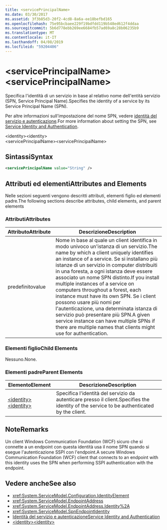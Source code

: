 ```yaml
---
title: <servicePrincipalName>
ms.date: 03/30/2017
ms.assetid: 3f3b85d3-20f2-4cd8-8a6a-ee18befbd165
ms.openlocfilehash: 75e95bcbaee229f19bdfdd119b548ed612f4ddaa
ms.sourcegitcommit: 5b6d778ebb269ee6684fb57ad69a8c28b06235b9
ms.translationtype: MT
ms.contentlocale: it-IT
ms.lasthandoff: 04/08/2019
ms.locfileid: "59204406"
---
```

# <a name="serviceprincipalname"></a><span data-ttu-id="8c3b8-101">\<servicePrincipalName></span><span class="sxs-lookup"><span data-stu-id="8c3b8-101">\<servicePrincipalName></span></span>
<span data-ttu-id="8c3b8-102">Specifica l'identità di un servizio in base al relativo nome dell'entità servizio (SPN, Service Principal Name).</span><span class="sxs-lookup"><span data-stu-id="8c3b8-102">Specifies the identity of a service by its Service Principal Name (SPN).</span></span>  
  
 <span data-ttu-id="8c3b8-103">Per altre informazioni sull'impostazione del nome SPN, vedere [identità del servizio e autenticazione](../../../../../docs/framework/wcf/feature-details/service-identity-and-authentication.md).</span><span class="sxs-lookup"><span data-stu-id="8c3b8-103">For more information about setting the SPN, see [Service Identity and Authentication](../../../../../docs/framework/wcf/feature-details/service-identity-and-authentication.md).</span></span>  
  
 <span data-ttu-id="8c3b8-104">\<identity></span><span class="sxs-lookup"><span data-stu-id="8c3b8-104">\<identity></span></span>  
<span data-ttu-id="8c3b8-105">\<servicePrincipalName></span><span class="sxs-lookup"><span data-stu-id="8c3b8-105">\<servicePrincipalName></span></span>  
  
## <a name="syntax"></a><span data-ttu-id="8c3b8-106">Sintassi</span><span class="sxs-lookup"><span data-stu-id="8c3b8-106">Syntax</span></span>  
  
```xml  
<servicePrincipalName value="String" />
```  
  
## <a name="attributes-and-elements"></a><span data-ttu-id="8c3b8-107">Attributi ed elementi</span><span class="sxs-lookup"><span data-stu-id="8c3b8-107">Attributes and Elements</span></span>  
 <span data-ttu-id="8c3b8-108">Nelle sezioni seguenti vengono descritti attributi, elementi figlio ed elementi padre.</span><span class="sxs-lookup"><span data-stu-id="8c3b8-108">The following sections describe attributes, child elements, and parent elements</span></span>  
  
### <a name="attributes"></a><span data-ttu-id="8c3b8-109">Attributi</span><span class="sxs-lookup"><span data-stu-id="8c3b8-109">Attributes</span></span>  
  
|<span data-ttu-id="8c3b8-110">Attributo</span><span class="sxs-lookup"><span data-stu-id="8c3b8-110">Attribute</span></span>|<span data-ttu-id="8c3b8-111">Descrizione</span><span class="sxs-lookup"><span data-stu-id="8c3b8-111">Description</span></span>|  
|---------------|-----------------|  
|<span data-ttu-id="8c3b8-112">predefinito</span><span class="sxs-lookup"><span data-stu-id="8c3b8-112">value</span></span>|<span data-ttu-id="8c3b8-113">Nome in base al quale un client identifica in modo univoco un'istanza di un servizio.</span><span class="sxs-lookup"><span data-stu-id="8c3b8-113">The name by which a client uniquely identifies an instance of a service.</span></span> <span data-ttu-id="8c3b8-114">Se si installano più istanze di un servizio in computer distribuiti in una foresta, a ogni istanza deve essere associato un nome SPN distinto.</span><span class="sxs-lookup"><span data-stu-id="8c3b8-114">If you install multiple instances of a service on computers throughout a forest, each instance must have its own SPN.</span></span> <span data-ttu-id="8c3b8-115">Se i client possono usare più nomi per l'autenticazione, una determinata istanza di servizio può presentare più SPN.</span><span class="sxs-lookup"><span data-stu-id="8c3b8-115">A given service instance can have multiple SPNs if there are multiple names that clients might use for authentication.</span></span>|  
  
### <a name="child-elements"></a><span data-ttu-id="8c3b8-116">Elementi figlio</span><span class="sxs-lookup"><span data-stu-id="8c3b8-116">Child Elements</span></span>  
 <span data-ttu-id="8c3b8-117">Nessuno.</span><span class="sxs-lookup"><span data-stu-id="8c3b8-117">None.</span></span>  
  
### <a name="parent-elements"></a><span data-ttu-id="8c3b8-118">Elementi padre</span><span class="sxs-lookup"><span data-stu-id="8c3b8-118">Parent Elements</span></span>  
  
|<span data-ttu-id="8c3b8-119">Elemento</span><span class="sxs-lookup"><span data-stu-id="8c3b8-119">Element</span></span>|<span data-ttu-id="8c3b8-120">Descrizione</span><span class="sxs-lookup"><span data-stu-id="8c3b8-120">Description</span></span>|  
|-------------|-----------------|  
|[<span data-ttu-id="8c3b8-121">\<identity></span><span class="sxs-lookup"><span data-stu-id="8c3b8-121">\<identity></span></span>](../../../../../docs/framework/configure-apps/file-schema/wcf/identity.md)|<span data-ttu-id="8c3b8-122">Specifica l'identità del servizio da autenticare presso il client.</span><span class="sxs-lookup"><span data-stu-id="8c3b8-122">Specifies the identity of the service to be authenticated by the client.</span></span>|  
  
## <a name="remarks"></a><span data-ttu-id="8c3b8-123">Note</span><span class="sxs-lookup"><span data-stu-id="8c3b8-123">Remarks</span></span>  
 <span data-ttu-id="8c3b8-124">Un client Windows Communication Foundation (WCF) sicuro che si connette a un endpoint con questa identità usa il nome SPN quando si esegue l'autenticazione SSPI con l'endpoint.</span><span class="sxs-lookup"><span data-stu-id="8c3b8-124">A secure Windows Communication Foundation (WCF) client that connects to an endpoint with this identity uses the SPN when performing SSPI authentication with the endpoint.</span></span>  
  
## <a name="see-also"></a><span data-ttu-id="8c3b8-125">Vedere anche</span><span class="sxs-lookup"><span data-stu-id="8c3b8-125">See also</span></span>

- <xref:System.ServiceModel.Configuration.IdentityElement>
- <xref:System.ServiceModel.EndpointAddress>
- <xref:System.ServiceModel.EndpointAddress.Identity%2A>
- <xref:System.ServiceModel.SpnEndpointIdentity>
- [<span data-ttu-id="8c3b8-126">Identità del servizio e autenticazione</span><span class="sxs-lookup"><span data-stu-id="8c3b8-126">Service Identity and Authentication</span></span>](../../../../../docs/framework/wcf/feature-details/service-identity-and-authentication.md)
- [<span data-ttu-id="8c3b8-127">\<identity></span><span class="sxs-lookup"><span data-stu-id="8c3b8-127">\<identity></span></span>](../../../../../docs/framework/configure-apps/file-schema/wcf/identity.md)
